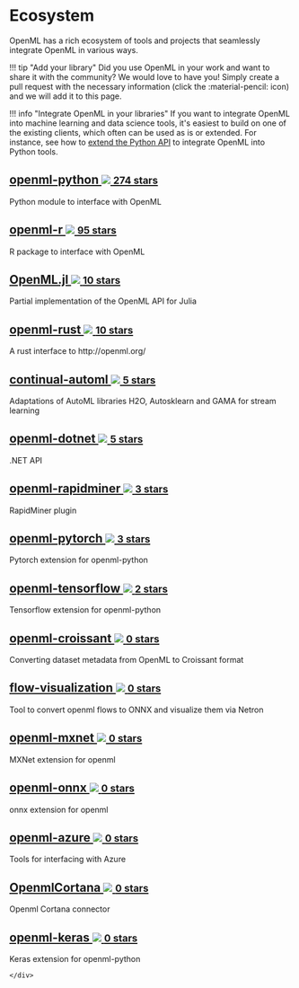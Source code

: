 # Ecosystem

OpenML has a rich ecosystem of tools and projects that seamlessly integrate OpenML in various ways. 

!!! tip "Add your library"
    Did you use OpenML in your work and want to share it with the community? We would love to have you!
    Simply create a pull request with the necessary information (click the :material-pencil: icon) and we will add it to this page.

!!! info "Integrate OpenML in your libraries"
    If you want to integrate OpenML into machine learning and data science tools, it's easiest to build on one of the existing clients, 
    which often can be used as is or extended. For instance, see how to [extend the Python API](./creating_extensions.md) to integrate OpenML into Python tools. 

<div class="card-container">

    
<div class="card">
    <h2><a href="https://github.com/openml/openml-python">openml-python <img class="github-logo" src="../img/logo-github.svg"> <small>274 stars</small></a></h2>
    <p>Python module to interface with OpenML</p>
    </div>

    
    
<div class="card">
    <h2><a href="https://github.com/openml/openml-R">openml-r <img class="github-logo" src="../img/logo-github.svg"> <small>95 stars</small></a></h2>
    <p>R package to interface with OpenML</p>
    </div>

    
    
<div class="card">
    <h2><a href="https://github.com/JuliaAI/OpenML.jl/tree/master">OpenML.jl <img class="github-logo" src="../img/logo-github.svg"> <small>10 stars</small></a></h2>
    <p>Partial implementation of the OpenML API for Julia</p>
    </div>

    
    
<div class="card">
    <h2><a href="https://github.com/mbillingr/openml-rust">openml-rust <img class="github-logo" src="../img/logo-github.svg"> <small>10 stars</small></a></h2>
    <p>A rust interface to http://openml.org/</p>
    </div>

    
    
<div class="card">
    <h2><a href="https://github.com/openml/continual-automl">continual-automl <img class="github-logo" src="../img/logo-github.svg"> <small>5 stars</small></a></h2>
    <p>Adaptations of AutoML libraries H2O, Autosklearn and GAMA for stream learning</p>
    </div>

    
    
<div class="card">
    <h2><a href="https://github.com/openml/openml-dotnet">openml-dotnet <img class="github-logo" src="../img/logo-github.svg"> <small>5 stars</small></a></h2>
    <p>.NET API</p>
    </div>

    
    
<div class="card">
    <h2><a href="https://github.com/openml/openml-rapidminer">openml-rapidminer <img class="github-logo" src="../img/logo-github.svg"> <small>3 stars</small></a></h2>
    <p>RapidMiner plugin</p>
    </div>

    
    
<div class="card">
    <h2><a href="https://github.com/openml/openml-pytorch">openml-pytorch <img class="github-logo" src="../img/logo-github.svg"> <small>3 stars</small></a></h2>
    <p>Pytorch extension for openml-python</p>
    </div>

    
    
<div class="card">
    <h2><a href="https://github.com/openml/openml-tensorflow">openml-tensorflow <img class="github-logo" src="../img/logo-github.svg"> <small>2 stars</small></a></h2>
    <p>Tensorflow extension for openml-python</p>
    </div>

    
    
<div class="card">
    <h2><a href="https://github.com/openml/openml-croissant">openml-croissant <img class="github-logo" src="../img/logo-github.svg"> <small>0 stars</small></a></h2>
    <p>Converting dataset metadata from OpenML to Croissant format</p>
    </div>

    
    
<div class="card">
    <h2><a href="https://github.com/openml/flow-visualization">flow-visualization <img class="github-logo" src="../img/logo-github.svg"> <small>0 stars</small></a></h2>
    <p>Tool to convert openml flows to ONNX and visualize them via Netron</p>
    </div>

    
    
<div class="card">
    <h2><a href="https://github.com/openml/openml-mxnet">openml-mxnet <img class="github-logo" src="../img/logo-github.svg"> <small>0 stars</small></a></h2>
    <p>MXNet extension for openml</p>
    </div>

    
    
<div class="card">
    <h2><a href="https://github.com/openml/openml-onnx">openml-onnx <img class="github-logo" src="../img/logo-github.svg"> <small>0 stars</small></a></h2>
    <p>onnx extension for openml</p>
    </div>

    
    
<div class="card">
    <h2><a href="https://github.com/openml/openml-azure">openml-azure <img class="github-logo" src="../img/logo-github.svg"> <small>0 stars</small></a></h2>
    <p>Tools for interfacing with Azure</p>
    </div>

    
    
<div class="card">
    <h2><a href="https://github.com/openml/OpenmlCortana">OpenmlCortana <img class="github-logo" src="../img/logo-github.svg"> <small>0 stars</small></a></h2>
    <p>Openml Cortana connector</p>
    </div>

    
    
<div class="card">
    <h2><a href="https://github.com/openml/openml-keras">openml-keras <img class="github-logo" src="../img/logo-github.svg"> <small>0 stars</small></a></h2>
    <p>Keras extension for openml-python</p>
    </div>

    </div>